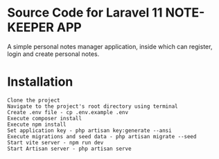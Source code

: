 <h1>Source Code for Laravel 11 NOTE-KEEPER APP</h1>

A simple personal notes manager application, inside which can register, login and create personal notes.
<h1>Installation</h1>

    Clone the project
    Navigate to the project's root directory using terminal
    Create .env file - cp .env.example .env
    Execute composer install
    Execute npm install
    Set application key - php artisan key:generate --ansi
    Execute migrations and seed data - php artisan migrate --seed
    Start vite server - npm run dev
    Start Artisan server - php artisan serve
